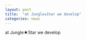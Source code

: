 ```yaml
---
layout: post
title:  "at Jungle★Star we develop"
categories: news
---
```


at Jungle★Star we develop
